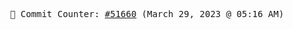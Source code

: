<p align="center">
    <samp>
        📮 Commit Counter: <a href="https://github.com/Javascript-void0/Javascript-void0/commits/main">#51660</a> (March 29, 2023 @ 05:16 AM)
    </samp>
</p>